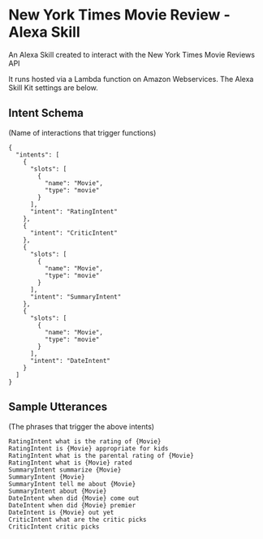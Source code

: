 # New York Times Movie Review - Alexa Skill
An Alexa Skill created to interact with the New York Times Movie Reviews API

It runs hosted via a Lambda function on Amazon Webservices. The Alexa Skill Kit settings are below.

## Intent Schema
(Name of interactions that trigger functions)
```
{
  "intents": [
    {
      "slots": [
        {
          "name": "Movie",
          "type": "movie"
        }
      ],
      "intent": "RatingIntent"
    },
    {
      "intent": "CriticIntent"
    },
    {
      "slots": [
        {
          "name": "Movie",
          "type": "movie"
        }
      ],
      "intent": "SummaryIntent"
    },
    {
      "slots": [
        {
          "name": "Movie",
          "type": "movie"
        }
      ],
      "intent": "DateIntent"
    }
  ]
}
```
## Sample Utterances
(The phrases that trigger the above intents)
```
RatingIntent what is the rating of {Movie}
RatingIntent is {Movie} appropriate for kids
RatingIntent what is the parental rating of {Movie}
RatingIntent what is {Movie} rated
SummaryIntent summarize {Movie}
SummaryIntent {Movie}
SummaryIntent tell me about {Movie}
SummaryIntent about {Movie}
DateIntent when did {Movie} come out
DateIntent when did {Movie} premier
DateIntent is {Movie} out yet
CriticIntent what are the critic picks
CriticIntent critic picks
```

